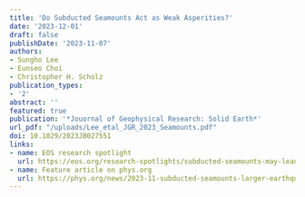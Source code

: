 ```yaml
---
title: 'Do Subducted Seamounts Act as Weak Asperities?'
date: '2023-12-01'
draft: false
publishDate: '2023-11-07'
authors:
- Sungho Lee
- Eunseo Choi
- Christopher H. Scholz
publication_types:
- '2'
abstract: ''
featured: true
publication: '*Jouornal of Geophysical Research: Solid Earth*'
url_pdf: "/uploads/Lee_etal_JGR_2023_Seamounts.pdf"
doi: 10.1029/2023JB027551
links:
- name: EOS research spotlight
  url: https://eos.org/research-spotlights/subducted-seamounts-may-lead-to-larger-earthquakes
- name: Feature article on phys.org
  url: https://phys.org/news/2023-11-subducted-seamounts-larger-earthquakes.html
---
```


